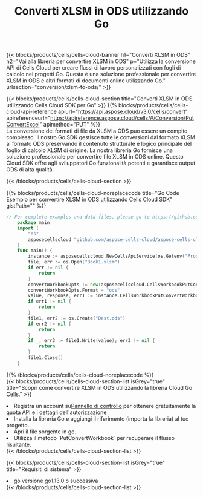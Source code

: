 ﻿---
title:  Converti XLSM in ODS utilizzando Go
description:  Utilizzando Aspose.Cells Cloud SDK for Go per convertire un file in formato XLSM in un file in formato ODS.
kwords: Excel, Convert XLSM to ODS, REST, Go
howto: How to convert XLSM to ODS using Aspose.Cells Cloud Go library.
---
{{< blocks/products/cells/cells-cloud-banner h1="Converti XLSM in ODS" h2="Vai alla libreria per convertire XLSM in ODS" p="Utilizza la conversione API di Cells Cloud per creare flussi di lavoro personalizzati con fogli di calcolo nei progetti Go. Questa è una soluzione professionale per convertire XLSM in ODS e altri formati di documenti online utilizzando Go." urlsection="conversion/xlsm-to-ods/" >}}

{{< blocks/products/cells/cells-cloud-section title="Converti XLSM in ODS utilizzando Cells Cloud SDK per Go" >}}
{{% blocks/products/cells/cells-cloud-api-reference apiurl="https://api.aspose.cloud/v3.0/cells/convert" apireferenceurl="https://apireference.aspose.cloud/cells/#/Conversion/PutConvertExcel" apimethod="PUT" %}}
<br/>
La conversione dei formati di file da XLSM a ODS può essere un compito complesso. Il nostro Go SDK gestisce tutte le conversioni dal formato XLSM al formato ODS preservando il contenuto strutturale e logico principale del foglio di calcolo XLSM di origine. La nostra libreria Go fornisce una soluzione professionale per convertire file XLSM in ODS online. Questo Cloud SDK offre agli sviluppatori Go funzionalità potenti e garantisce output ODS di alta qualità.

{{< /blocks/products/cells/cells-cloud-section >}}

{{% blocks/products/cells/cells-cloud-noreplacecode title="Go Code Esempio per convertire XLSM in ODS utilizzando Cells Cloud SDK" gistPath="" %}}
 
```go
// For complete examples and data files, please go to https://github.com/aspose-cells-cloud/aspose-cells-cloud-go/
    package main
    import (
	    "os"
	    asposecellscloud "github.com/aspose-cells-cloud/aspose-cells-cloud-go/v22"
    )
    func main() {
	    instance := asposecellscloud.NewCellsApiService(os.Getenv("ProductClientId"), os.Getenv("ProductClientSecret"))
	    file, err := os.Open("Book1.xlsm")
	    if err != nil {
		    return
	    }
	    convertWorkbookOpts := new(asposecellscloud.CellsWorkbookPutConvertWorkbookOpts)
	    convertWorkbookOpts.Format = "ods"
	    value, response, err1 := instance.CellsWorkbookPutConvertWorkbook(file, convertWorkbookOpts)
	    if err1 != nil {
		    return
	    }
	    file1, err2 := os.Create("Dest.ods")
	    if err2 != nil {
		    return
	    }
	    if _, err3 := file1.Write(value); err3 != nil {
		    return
	    }
	    file1.Close()
    }
```
 
{{% /blocks/products/cells/cells-cloud-noreplacecode %}}
<br/>
{{< blocks/products/cells/cells-cloud-section-list isGrey="true" title="Scopri come convertire XLSM in ODS utilizzando la libreria Cloud Go Cells." >}}
<li> Registra un account su<a href="https://dashboard.aspose.cloud/">Pannello di controllo</a> per ottenere gratuitamente la quota API e i dettagli dell'autorizzazione</li>
<li>Installa la libreria Go e aggiungi il riferimento (importa la libreria) al tuo progetto.</li>
<li>Apri il file sorgente in go.</li>
<li>Utilizza il metodo `PutConvertWorkbook` per recuperare il flusso risultante.</li>
{{< /blocks/products/cells/cells-cloud-section-list >}}

{{< blocks/products/cells/cells-cloud-section-list isGrey="true" title="Requisiti di sistema" >}}
<li>go versione go1.13.0 o successiva</li>
{{< /blocks/products/cells/cells-cloud-section-list >}}
